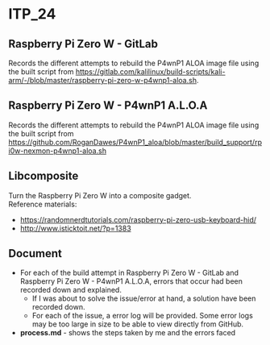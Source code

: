 # ITP_24
## Raspberry Pi Zero W - GitLab
Records the different attempts to rebuild the P4wnP1 ALOA image file using the built script from https://gitlab.com/kalilinux/build-scripts/kali-arm/-/blob/master/raspberry-pi-zero-w-p4wnp1-aloa.sh.   

## Raspberry Pi Zero W - P4wnP1 A.L.O.A
Records the different attempts to rebuild the P4wnP1 ALOA image file using the built script from https://github.com/RoganDawes/P4wnP1_aloa/blob/master/build_support/rpi0w-nexmon-p4wnp1-aloa.sh  

## Libcomposite
Turn the Raspberry Pi Zero W into a composite gadget.    
Reference materials:   
- https://randomnerdtutorials.com/raspberry-pi-zero-usb-keyboard-hid/
- http://www.isticktoit.net/?p=1383

## Document
- For each of the build attempt in Raspberry Pi Zero W - GitLab and Raspberry Pi Zero W - P4wnP1 A.L.O.A, errors that occur had been recorded down and explained.  
  - If I was about to solve the issue/error at hand, a solution have been recorded down.  
  - For each of the issue, a error log will be provided. Some error logs may be too large in size to be able to view directly from GitHub.   
- **process.md** - shows the steps taken by me and the errors faced

